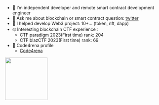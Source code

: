 - 🔭 I’m independent developer and remote smart contract development engineer 
- 💬 Ask me about blockchain or smart contract question: [twitter](https://twitter.com/0xCTTTTTTT)
- 🤗 I helped develop Web3 project: 10+... (token, nft, dapp)
- 🤓 Interesting blockchain CTF experience：
  - CTF paradigm 2023(First time) rank: 204
  - CTF blazCTF 2023(First time) rank: 69
- 🍔 Code4rena profile
  - [Code4rena](https://code4rena.com/@KuwaTakushi)
<div align="left"> <img height="137px" src="https://github-readme-stats.vercel.app/api?username=sun0225SUN&hide_title=true&hide_border=true&show_icons=trueline_height=21&text_color=000&icon_color=000&bg_color=0,ea6161,ffc64d,fffc4d,52fa5a&theme=graywhite" /> </div>
